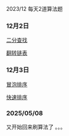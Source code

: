 2023/12 每天2道算法题

### 12月2日

[二分查找]()

[翻转链表]()

### 12月3日

[冒泡排序]()

[快速排序]()

### 2025/05/08 

又开始回来刷算法了 。。。
